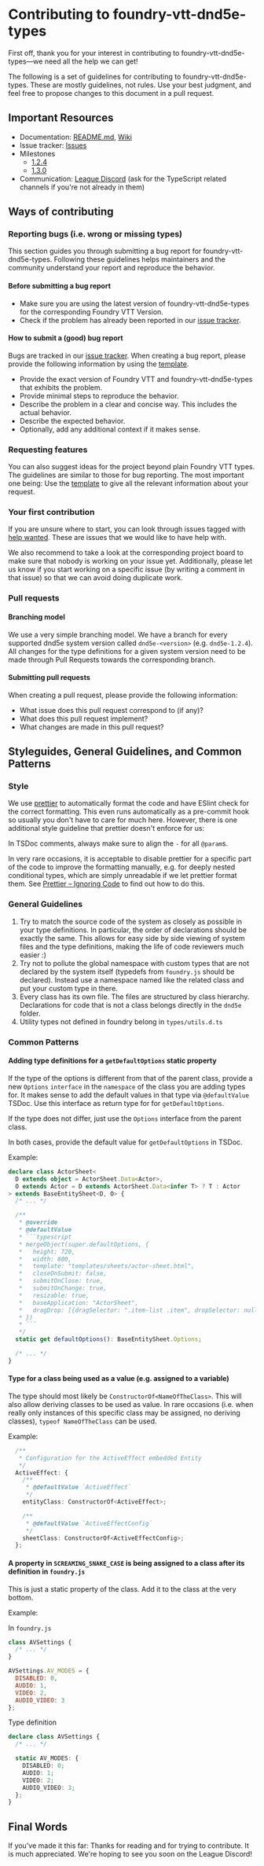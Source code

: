 # Contributing to foundry-vtt-dnd5e-types

First off, thank you for your interest in contributing to foundry-vtt-dnd5e-types—we need all the help we can get!

The following is a set of guidelines for contributing to foundry-vtt-dnd5e-types. These are mostly guidelines, not rules. Use your best judgment, and feel free to propose changes to this document in a pull request.

## Important Resources

- Documentation: [README.md](README.md), [Wiki](https://github.com/League-of-Foundry-Developers/foundry-vtt-dnd5e-types/wiki)
- Issue tracker: [Issues](https://github.com/League-of-Foundry-Developers/foundry-vtt-dnd5e-types/issues)
- Milestones
  - [1.2.4](https://github.com/League-of-Foundry-Developers/foundry-vtt-dnd5e-types/milestone/1)
  - [1.3.0](https://github.com/League-of-Foundry-Developers/foundry-vtt-dnd5e-types/milestone//2)
- Communication: [League Discord](https://discord.gg/52DNPzqm2Z) (ask for the TypeScript related channels if you're not already in them)

## Ways of contributing

### Reporting bugs (i.e. wrong or missing types)

This section guides you through submitting a bug report for foundry-vtt-dnd5e-types. Following these guidelines helps maintainers and the community understand your report and reproduce the behavior.

#### Before submitting a bug report

- Make sure you are using the latest version of foundry-vtt-dnd5e-types for the corresponding Foundry VTT Version.
- Check if the problem has already been reported in our [issue tracker](https://github.com/League-of-Foundry-Developers/foundry-vtt-dnd5e-types/issues).

#### How to submit a (good) bug report

Bugs are tracked in our [issue tracker](https://github.com/League-of-Foundry-Developers/foundry-vtt-dnd5e-types/issues). When creating a bug report, please provide the following information by using the [template](https://github.com/League-of-Foundry-Developers/foundry-vtt-dnd5e-types/issues/new?assignees=&labels=bug&template=wrong_type.md&title=).

- Provide the exact version of Foundry VTT and foundry-vtt-dnd5e-types that exhibits the problem.
- Provide minimal steps to reproduce the behavior.
- Describe the problem in a clear and concise way. This includes the actual behavior.
- Describe the expected behavior.
- Optionally, add any additional context if it makes sense.

### Requesting features

You can also suggest ideas for the project beyond plain Foundry VTT types. The guidelines are similar to those for bug reporting. The most important one being: Use the [template](https://github.com/League-of-Foundry-Developers/foundry-vtt-dnd5e-types/issues/new?assignees=&labels=enhancement&template=feature_request.md&title=) to give all the relevant information about your request.

### Your first contribution

If you are unsure where to start, you can look through issues tagged with [help wanted](https://github.com/League-of-Foundry-Developers/foundry-vtt-dnd5e-types/issues?q=is%3Aopen+is%3Aissue+label%3A%22help+wanted%22). These are issues that we would like to have help with.

We also recommend to take a look at the corresponding project board to make sure that nobody is working on your issue yet. Additionally, please let us know if you start working on a specific issue (by writing a comment in that issue) so that we can avoid doing duplicate work.

### Pull requests

#### Branching model

We use a very simple branching model. We have a branch for every supported dnd5e system version called `dnd5e-<version>` (e.g. `dnd5e-1.2.4`). All changes for the type definitions for a given system version need to be made through Pull Requests towards the corresponding branch.

#### Submitting pull requests

When creating a pull request, please provide the following information:

- What issue does this pull request correspond to (if any)?
- What does this pull request implement?
- What changes are made in this pull request?

## Styleguides, General Guidelines, and Common Patterns

### Style

We use [prettier](https://prettier.io/) to automatically format the code and have ESlint check for the correct formatting. This even runs automatically as a pre-commit hook so usually you don't have to care for much here. However, there is one additional style guideline that prettier doesn't enforce for us:

In TSDoc comments, always make sure to align the `-` for all `@param`s.

In very rare occasions, it is acceptable to disable prettier for a specific part of the code to improve the formatting manually, e.g. for deeply nested conditional types, which are simply unreadable if we let prettier format them. See [Prettier – Ignoring Code](https://prettier.io/docs/en/ignore.html#javascript) to find out how to do this.

### General Guidelines

1. Try to match the source code of the system as closely as possible in your type definitions. In particular, the order of declarations should be exactly the same. This allows for easy side by side viewing of system files and the type definitions, making the life of code reviewers much easier :)
2. Try not to pollute the global namespace with custom types that are not declared by the system itself (typedefs from `foundry.js` should be declared). Instead use a namespace named like the related class and put your custom type in there.
3. Every class has its own file. The files are structured by class hierarchy. Declarations for code that is not a class belongs directly in the `dnd5e` folder.
4. Utility types not defined in foundry belong in `types/utils.d.ts`

### Common Patterns

#### Adding type definitions for a `getDefaultOptions` static property

If the type of the options is different from that of the parent class, provide a new `Options` `interface` in the `namespace` of the class you are adding types for. It makes sense to add the default values in that type via `@defaultValue` TSDoc. Use this interface as return type for for `getDefaultOptions`.

If the type does not differ, just use the `Options` interface from the parent class.

In both cases, provide the default value for `getDefaultOptions` in TSDoc.

Example:

````typescript
declare class ActorSheet<
  D extends object = ActorSheet.Data<Actor>,
  O extends Actor = D extends ActorSheet.Data<infer T> ? T : Actor
> extends BaseEntitySheet<D, O> {
  /* ... */

  /**
   * @override
   * @defaultValue
   * ```typescript
   * mergeObject(super.defaultOptions, {
   *   height: 720,
   *   width: 800,
   *   template: "templates/sheets/actor-sheet.html",
   *   closeOnSubmit: false,
   *   submitOnClose: true,
   *   submitOnChange: true,
   *   resizable: true,
   *   baseApplication: "ActorSheet",
   *   dragDrop: [{dragSelector: ".item-list .item", dropSelector: null}]
   * })
   * ```
   */
  static get defaultOptions(): BaseEntitySheet.Options;

  /* ... */
}
````

#### Type for a class being used as a value (e.g. assigned to a variable)

The type should most likely be `ConstructorOf<NameOfTheClass>`. This will also allow deriving classes to be used as value. In rare occasions (i.e. when really only instances of this specific class may be assigned, no deriving classes), `typeof NameOfTheClass` can be used.

Example:

```typescript
  /**
   * Configuration for the ActiveEffect embedded Entity
   */
  ActiveEffect: {
    /**
     * @defaultValue `ActiveEffect`
     */
    entityClass: ConstructorOf<ActiveEffect>;

    /**
     * @defaultValue `ActiveEffectConfig`
     */
    sheetClass: ConstructorOf<ActiveEffectConfig>;
  };
```

#### A property in `SCREAMING_SNAKE_CASE` is being assigned to a class after its definition in `foundry.js`

This is just a static property of the class. Add it to the class at the very bottom.

Example:

In `foundry.js`

```javascript
class AVSettings {
  /* ... */
}

AVSettings.AV_MODES = {
  DISABLED: 0,
  AUDIO: 1,
  VIDEO: 2,
  AUDIO_VIDEO: 3
};
```

Type definition

```typescript
declare class AVSettings {
  /* ... */

  static AV_MODES: {
    DISABLED: 0;
    AUDIO: 1;
    VIDEO: 2;
    AUDIO_VIDEO: 3;
  };
}
```

## Final Words

If you've made it this far: Thanks for reading and for trying to contribute. It is much appreciated. We're hoping to see you soon on the League Discord!
